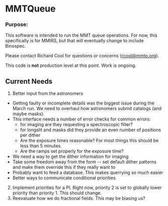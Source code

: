 # MMTQueue

### Purpose:
This software is intended to run the MMT queue operations.
For now, this specifically is for MMIRS, but that will
eventually change to include Binospec.

Please contact Richard Cool for questions or concerns (rcool@mmto.org).

This code is **not** production level at this point.  Work is ongoing.

## Current Needs

1. Better input from the astronomers
  * Getting faulty or incomplete details was the biggest issue during the March run.  We need to overhaul how astronomers submit catalogs (and maybe masks).
  * This interface needs a number of error checks for common errors:
    * for imaging are they requesting a spectroscopic filter?
    * for longslit and masks did they provide an even number of positions per dither
    * Are the exposure times reasonable? For most things this should be less than 5 minutes.
    * Are the ramps set properly for the exposure time?
  * We need a way to get the dither information for imaging
  * Take some freedom away from the form -- set default dither patterns and make them override this if they really want to
  * Probably want to feed a database. This makes querrying so much easier
  * Better ways to communicate conditional priorities
2. Implement priorities for a PI. Right now, priority 2 is set to globally lower priority than priority 1. This should change.
3. Reevaluate how we do fractional fields. This may be biasing us?
